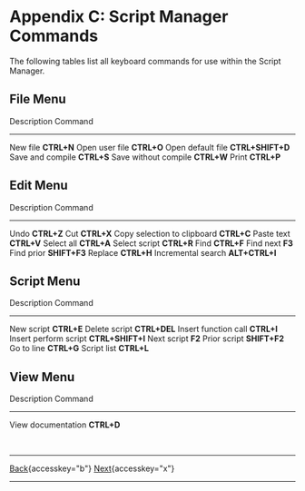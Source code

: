 # Appendix C: Script Manager Commands

The following tables list all keyboard commands for use within the
Script Manager.

## File Menu

  Description            Command
  ---------------------- ------------------
  New file               **CTRL+N**
  Open user file         **CTRL+O**
  Open default file      **CTRL+SHIFT+D**
  Save and compile       **CTRL+S**
  Save without compile   **CTRL+W**
  Print                  **CTRL+P**

## Edit Menu

  Description                   Command
  ----------------------------- ----------------
  Undo                          **CTRL+Z**
  Cut                           **CTRL+X**
  Copy selection to clipboard   **CTRL+C**
  Paste text                    **CTRL+V**
  Select all                    **CTRL+A**
  Select script                 **CTRL+R**
  Find                          **CTRL+F**
  Find next                     **F3**
  Find prior                    **SHIFT+F3**
  Replace                       **CTRL+H**
  Incremental search            **ALT+CTRL+I**

## Script Menu

  Description             Command
  ----------------------- ------------------
  New script              **CTRL+E**
  Delete script           **CTRL+DEL**
  Insert function call    **CTRL+I**
  Insert perform script   **CTRL+SHIFT+I**
  Next script             **F2**
  Prior script            **SHIFT+F2**
  Go to line              **CTRL+G**
  Script list             **CTRL+L**

## View Menu

  Description          Command
  -------------------- ------------
  View documentation   **CTRL+D**

 

  ---------------------------------------------------------- -- ---------------------------------------
  [Back](javascript:window.history.go(-1);){accesskey="b"}      [Next](Appendix_D.htm){accesskey="x"}
  ---------------------------------------------------------- -- ---------------------------------------
